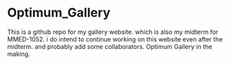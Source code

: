 # Optimum_Gallery
This is a github repo for my gallery website. which is also my midterm for MMED-1052. i do intend to continue working on this website even after the midterm. and probably add some collaborators. Optimum Gallery in the making.
